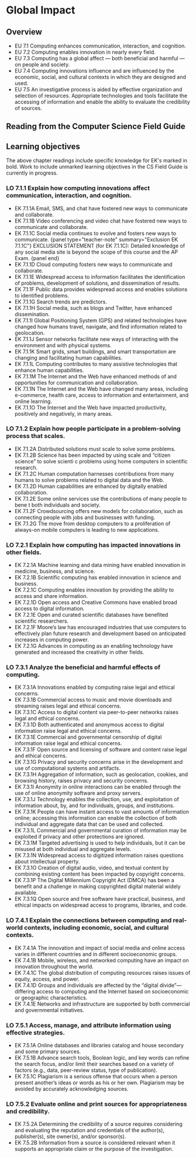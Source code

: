 # Global Impact

## Overview
- EU 7.1 Computing enhances communication, interaction, and cognition.
- EU 7.2 Computing enables innovation in nearly every field.
- EU 7.3 Computing has a global affect — both beneficial and harmful — on people and society.
- EU 7.4 Computing innovations influence and are influenced by the economic, social, and cultural contexts in which they are designed and used.
- EU 7.5 An investigative process is aided by effective organization and selection of resources. Appropriate technologies and tools facilitate the accessing of information and enable the ability to evaluate the credibility of sources.


## Reading from the Computer Science Field Guide

## Learning objectives
The above chapter readings include specific knowledge for EK's marked in bold. Work to include unmarked learning objectives in the CS Field Guide is currently in progress.

### LO 7.1.1 Explain how computing innovations affect communication, interaction, and cognition.
- EK 7.1.1A Email, SMS, and chat have fostered new ways to communicate and collaborate.
- EK 7.1.1B Video conferencing and video chat have fostered new ways to communicate and collaborate.
- EK 7.1.1C Social media continues to evolve and fosters new ways to communicate.
{panel type="teacher-note" summary="Exclusion EK 7.1.1C"}
EXCLUSION STATEMENT (for EK 7.1.1C): Detailed knowledge of any social media site is beyond the scope of this course and the AP Exam.
{panel end}
- EK 7.1.1D Cloud computing fosters new ways to communicate and collaborate.
- EK 7.1.1E Widespread access to information facilitates the identification of problems, development of solutions, and dissemination of results.
- EK 7.1.1F Public data provides widespread access and enables solutions to identified problems.
- EK 7.1.1G Search trends are predictors.
- EK 7.1.1H Social media, such as blogs and Twitter, have enhanced dissemination.
- EK 7.1.1I Global Positioning System (GPS) and related technologies have changed how humans travel, navigate, and find information related to geolocation.
- EK 7.1.1J Sensor networks facilitate new ways of interacting with the environment and with physical systems.
- EK 7.1.1K Smart grids, smart buildings, and smart transportation are changing and facilitating human capabilities.
- EK 7.1.1L Computing contributes to many assistive technologies that enhance human capabilities.
- EK 7.1.1M The Internet and the Web have enhanced methods of and opportunities for communication and collaboration.
- EK 7.1.1N The Internet and the Web have changed many areas, including e-commerce, health care, access to information and entertainment, and online learning.
- EK 7.1.1O The Internet and the Web have impacted productivity, positively and negatively, in many areas.

### LO 7.1.2 Explain how people participate in a problem-solving process that scales.
- EK 7.1.2A Distributed solutions must scale to solve some problems.
- EK 7.1.2B Science has been impacted by using scale and “citizen science” to solve scienti c problems using home computers in scientific research.
- EK 7.1.2C Human computation harnesses contributions from many humans to solve problems related to digital data and the Web.
- EK 7.1.2D Human capabilities are enhanced by digitally enabled collaboration.
- EK 7.1.2E Some online services use the contributions of many people to bene t both individuals and society.
- EK 7.1.2F Crowdsourcing offers new models for collaboration, such as connecting people with jobs and businesses with funding.
- EK 7.1.2G The move from desktop computers to a proliferation of always-on mobile computers is leading to new applications.

### LO 7.2.1 Explain how computing has impacted innovations in other fields.
- EK 7.2.1A Machine learning and data mining have enabled innovation in medicine, business, and science.
- EK 7.2.1B Scientific computing has enabled innovation in science and business.
- EK 7.2.1C Computing enables innovation by providing the ability to access and share information.
- EK 7.2.1D Open access and Creative Commons have enabled broad access to digital information.
- EK 7.2.1E Open and curated scientific databases have benefited scientific researchers.
- EK 7.2.1F Moore’s law has encouraged industries that use computers to effectively plan future research and development based on anticipated increases in computing power.
- EK 7.2.1G Advances in computing as an enabling technology have generated and increased the creativity in other fields.

### LO 7.3.1 Analyze the beneficial and harmful effects of computing.
- EK 7.3.1A Innovations enabled by computing raise legal and ethical concerns.
- EK 7.3.1B Commercial access to music and movie downloads and streaming raises legal and ethical concerns.
- EK 7.3.1C Access to digital content via peer-to-peer networks raises legal and ethical concerns.
- EK 7.3.1D Both authenticated and anonymous access to digital information raise legal and ethical concerns.
- EK 7.3.1E Commercial and governmental censorship of digital information raise legal and ethical concerns.
- EK 7.3.1F Open source and licensing of software and content raise legal and ethical concerns.
- EK 7.3.1G Privacy and security concerns arise in the development and use of computational systems and artifacts.
- EK 7.3.1H Aggregation of information, such as geolocation, cookies, and browsing history, raises privacy and security concerns.
- EK 7.3.1I Anonymity in online interactions can be enabled through the use of online anonymity
software and proxy servers.
- EK 7.3.1J Technology enables the collection, use, and exploitation of information about, by, and for individuals, groups, and institutions.
- EK 7.3.1K People can have instant access to vast amounts of information online; accessing this information can enable the collection of both individual and aggregate data that can be used and collected.
- EK 7.3.1L Commercial and governmental curation of information may be exploited if privacy and other protections are ignored.
- EK 7.3.1M Targeted advertising is used to help individuals, but it can be misused at both individual
and aggregate levels.
- EK 7.3.1N Widespread access to digitized information raises questions about intellectual property.
- EK 7.3.1O Creation of digital audio, video, and textual content by combining existing content has been impacted by copyright concerns.
- EK 7.3.1P The Digital Millennium Copyright Act (DMCA) has been a benefit and a challenge in making copyrighted digital material widely available.
- EK 7.3.1Q Open source and free software have practical, business, and ethical impacts on widespread access to programs, libraries, and code.

### LO 7.4.1 Explain the connections between computing and real-world contexts, including economic, social, and cultural contexts.
- EK 7.4.1A The innovation and impact of social media and online access varies in different countries and in different socioeconomic groups.
- EK 7.4.1B Mobile, wireless, and networked computing have an impact on innovation throughout the world.
- EK 7.4.1C The global distribution of computing resources raises issues of equity, access, and power.
- EK 7.4.1D Groups and individuals are affected by the “digital divide”—differing access to computing and the Internet based on socioeconomic or geographic characteristics.
- EK 7.4.1E Networks and infrastructure are supported by both commercial and governmental initiatives.

### LO 7.5.1 Access, manage, and attribute information using effective strategies.
- EK 7.5.1A Online databases and libraries catalog and house secondary and some primary sources.
- EK 7.5.1B Advance search tools, Boolean logic, and key words can refine the search focus, and/or limit their searches based on a variety of factors (e.g., data, peer-review status, type of publication).
- EK 7.5.1C Plagiarism is a serious offense that occurs when a person present another’s ideas or words as his or her own. Plagiarism may be avoided by accurately acknowledging sources.

### LO 7.5.2 Evaluate online and print sources for appropriateness and credibility.
- EK 7.5.2A Determining the credibility of a source requires considering and evaluating the reputation and credentials of the author(s), publisher(s), site owner(s), and/or sponsor(s).
- EK 7.5.2B Information from a source is considered relevant when it supports an appropriate
claim or the purpose of the investigation.
